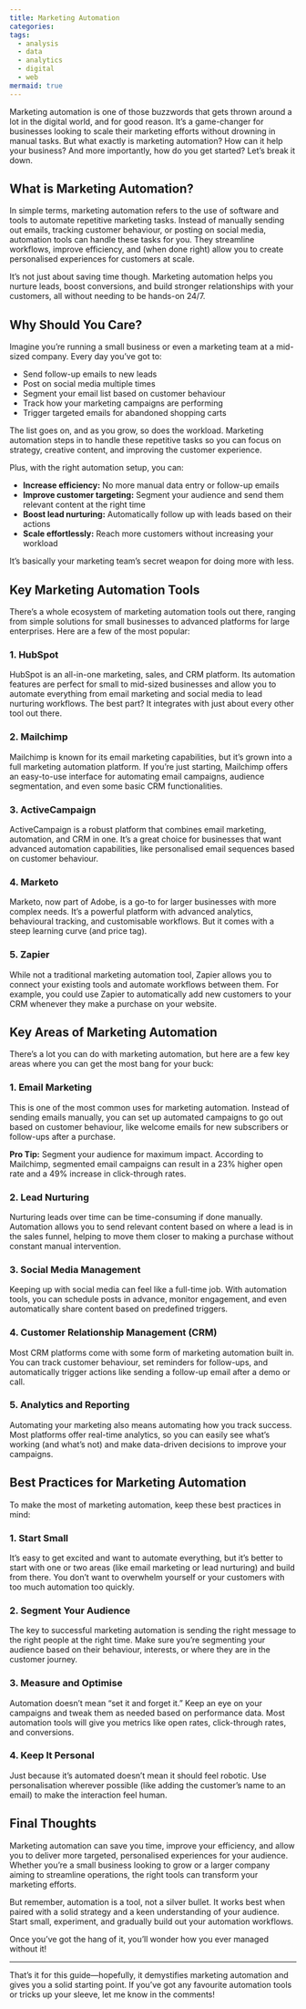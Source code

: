 ```yaml
---
title: Marketing Automation
categories: 
tags:
  - analysis
  - data
  - analytics
  - digital
  - web
mermaid: true
---
```

Marketing automation is one of those buzzwords that gets thrown around a lot in the digital world, and for good reason. It’s a game-changer for businesses looking to scale their marketing efforts without drowning in manual tasks. But what exactly is marketing automation? How can it help your business? And more importantly, how do you get started? Let’s break it down.

## What is Marketing Automation?

In simple terms, marketing automation refers to the use of software and tools to automate repetitive marketing tasks. Instead of manually sending out emails, tracking customer behaviour, or posting on social media, automation tools can handle these tasks for you. They streamline workflows, improve efficiency, and (when done right) allow you to create personalised experiences for customers at scale.

It’s not just about saving time though. Marketing automation helps you nurture leads, boost conversions, and build stronger relationships with your customers, all without needing to be hands-on 24/7.

## Why Should You Care?

Imagine you’re running a small business or even a marketing team at a mid-sized company. Every day you’ve got to:

- Send follow-up emails to new leads
- Post on social media multiple times
- Segment your email list based on customer behaviour
- Track how your marketing campaigns are performing
- Trigger targeted emails for abandoned shopping carts

The list goes on, and as you grow, so does the workload. Marketing automation steps in to handle these repetitive tasks so you can focus on strategy, creative content, and improving the customer experience.

Plus, with the right automation setup, you can:

- **Increase efficiency:** No more manual data entry or follow-up emails
- **Improve customer targeting:** Segment your audience and send them relevant content at the right time
- **Boost lead nurturing:** Automatically follow up with leads based on their actions
- **Scale effortlessly:** Reach more customers without increasing your workload

It’s basically your marketing team’s secret weapon for doing more with less.

## Key Marketing Automation Tools

There’s a whole ecosystem of marketing automation tools out there, ranging from simple solutions for small businesses to advanced platforms for large enterprises. Here are a few of the most popular:

### 1. **HubSpot**
HubSpot is an all-in-one marketing, sales, and CRM platform. Its automation features are perfect for small to mid-sized businesses and allow you to automate everything from email marketing and social media to lead nurturing workflows. The best part? It integrates with just about every other tool out there.

### 2. **Mailchimp**
Mailchimp is known for its email marketing capabilities, but it’s grown into a full marketing automation platform. If you’re just starting, Mailchimp offers an easy-to-use interface for automating email campaigns, audience segmentation, and even some basic CRM functionalities.

### 3. **ActiveCampaign**
ActiveCampaign is a robust platform that combines email marketing, automation, and CRM in one. It’s a great choice for businesses that want advanced automation capabilities, like personalised email sequences based on customer behaviour.

### 4. **Marketo**
Marketo, now part of Adobe, is a go-to for larger businesses with more complex needs. It’s a powerful platform with advanced analytics, behavioural tracking, and customisable workflows. But it comes with a steep learning curve (and price tag).

### 5. **Zapier**
While not a traditional marketing automation tool, Zapier allows you to connect your existing tools and automate workflows between them. For example, you could use Zapier to automatically add new customers to your CRM whenever they make a purchase on your website.

## Key Areas of Marketing Automation

There’s a lot you can do with marketing automation, but here are a few key areas where you can get the most bang for your buck:

### 1. **Email Marketing**
This is one of the most common uses for marketing automation. Instead of sending emails manually, you can set up automated campaigns to go out based on customer behaviour, like welcome emails for new subscribers or follow-ups after a purchase.

**Pro Tip:** Segment your audience for maximum impact. According to Mailchimp, segmented email campaigns can result in a 23% higher open rate and a 49% increase in click-through rates.

### 2. **Lead Nurturing**
Nurturing leads over time can be time-consuming if done manually. Automation allows you to send relevant content based on where a lead is in the sales funnel, helping to move them closer to making a purchase without constant manual intervention.

### 3. **Social Media Management**
Keeping up with social media can feel like a full-time job. With automation tools, you can schedule posts in advance, monitor engagement, and even automatically share content based on predefined triggers.

### 4. **Customer Relationship Management (CRM)**
Most CRM platforms come with some form of marketing automation built in. You can track customer behaviour, set reminders for follow-ups, and automatically trigger actions like sending a follow-up email after a demo or call.

### 5. **Analytics and Reporting**
Automating your marketing also means automating how you track success. Most platforms offer real-time analytics, so you can easily see what’s working (and what’s not) and make data-driven decisions to improve your campaigns.

## Best Practices for Marketing Automation

To make the most of marketing automation, keep these best practices in mind:

### 1. **Start Small**
It’s easy to get excited and want to automate everything, but it’s better to start with one or two areas (like email marketing or lead nurturing) and build from there. You don’t want to overwhelm yourself or your customers with too much automation too quickly.

### 2. **Segment Your Audience**
The key to successful marketing automation is sending the right message to the right people at the right time. Make sure you’re segmenting your audience based on their behaviour, interests, or where they are in the customer journey.

### 3. **Measure and Optimise**
Automation doesn’t mean “set it and forget it.” Keep an eye on your campaigns and tweak them as needed based on performance data. Most automation tools will give you metrics like open rates, click-through rates, and conversions.

### 4. **Keep It Personal**
Just because it’s automated doesn’t mean it should feel robotic. Use personalisation wherever possible (like adding the customer’s name to an email) to make the interaction feel human.

## Final Thoughts

Marketing automation can save you time, improve your efficiency, and allow you to deliver more targeted, personalised experiences for your audience. Whether you’re a small business looking to grow or a larger company aiming to streamline operations, the right tools can transform your marketing efforts.

But remember, automation is a tool, not a silver bullet. It works best when paired with a solid strategy and a keen understanding of your audience. Start small, experiment, and gradually build out your automation workflows.

Once you’ve got the hang of it, you’ll wonder how you ever managed without it!

--- 

That’s it for this guide—hopefully, it demystifies marketing automation and gives you a solid starting point. If you’ve got any favourite automation tools or tricks up your sleeve, let me know in the comments!